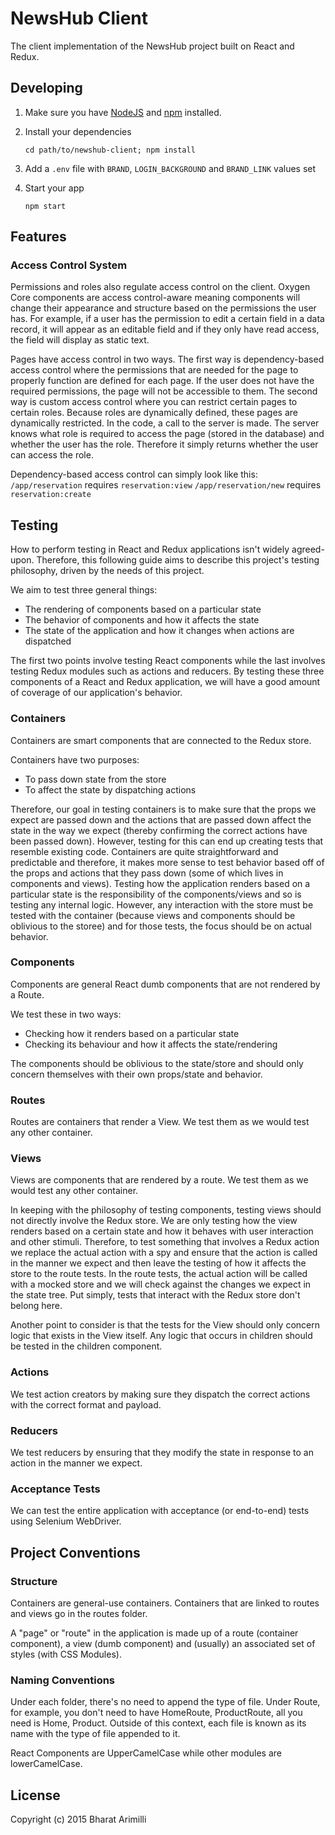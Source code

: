 # NewsHub Client

The client implementation of the NewsHub project built on React and Redux.

## Developing

1. Make sure you have [NodeJS](https://nodejs.org/) and [npm](https://www.npmjs.com/) installed.
2. Install your dependencies
    
    ```
    cd path/to/newshub-client; npm install
    ```

3. Add a `.env` file with `BRAND`, `LOGIN_BACKGROUND` and `BRAND_LINK` values set

3. Start your app
    
    ```
    npm start
    ```

## Features

### Access Control System

Permissions and roles also regulate access control on the client. Oxygen Core components are access control-aware meaning components will change their appearance and structure based on the permissions the user has. For example, if a user has the permission to edit a certain field in a data record, it will appear as an editable field and if they only have read access, the field will display as static text.

Pages have access control in two ways. The first way is dependency-based access control where the permissions that are needed for the page to properly function are defined for each page. If the user does not have the required permissions, the page will not be accessible to them. The second way is custom access control where you can restrict certain pages to certain roles. Because roles are dynamically defined, these pages are dynamically restricted. In the code, a call to the server is made. The server knows what role is required to access the page (stored in the database) and whether the user has the role. Therefore it simply returns whether the user can access the role.

Dependency-based access control can simply look like this:
`/app/reservation` requires `reservation:view`
`/app/reservation/new` requires `reservation:create`

## Testing

How to perform testing in React and Redux applications isn't widely agreed-upon. Therefore, this following guide aims to describe this project's testing philosophy, driven by the needs of this project.

We aim to test three general things:
* The rendering of components based on a particular state
* The behavior of components and how it affects the state
* The state of the application and how it changes when actions are dispatched

The first two points involve testing React components while the last involves testing Redux modules such as actions and reducers. By testing these three components of a React and Redux application, we will have a good amount of coverage of our application's behavior.

### Containers

Containers are smart components that are connected to the Redux store.

Containers have two purposes: 
* To pass down state from the store
* To affect the state by dispatching actions

Therefore, our goal in testing containers is to make sure that the props we expect are passed down and the actions that are passed down affect the state in the way we expect (thereby confirming the correct actions have been passed down). However, testing for this can end up creating tests that resemble existing code. Containers are quite straightforward and predictable and therefore, it makes more sense to test behavior based off of the props and actions that they pass down (some of which lives in components and views). Testing how the application renders based on a particular state is the responsibility of the components/views and so is testing any internal logic. However, any interaction with the store must be tested with the container (because views and components should be oblivious to the storee) and for those tests, the focus should be on actual behavior.

### Components

Components are general React dumb components that are not rendered by a Route.

We test these in two ways:
* Checking how it renders based on a particular state
* Checking its behaviour and how it affects the state/rendering

The components should be oblivious to the state/store and should only concern themselves with their own props/state and behavior.

### Routes

Routes are containers that render a View. We test them as we would test any other container.

### Views

Views are components that are rendered by a route. We test them as we would test any other container.

In keeping with the philosophy of testing components, testing views should not directly involve the Redux store. We are only testing how the view renders based on a certain state and how it behaves with user interaction and other stimuli. Therefore, to test something that involves a Redux action we replace the actual action with a spy and ensure that the action is called in the manner we expect and then leave the testing of how it affects the store to the route tests. In the route tests, the actual action will be called with a mocked store and we will check against the changes we expect in the state tree. Put simply, tests that interact with the Redux store don't belong here.

Another point to consider is that the tests for the View should only concern logic that exists in the View itself. Any logic that occurs in children should be tested in the children component.

### Actions

We test action creators by making sure they dispatch the correct actions with the correct format and payload.

### Reducers

We test reducers by ensuring that they modify the state in response to an action in the manner we expect.

### Acceptance Tests

We can test the entire application with acceptance (or end-to-end) tests using Selenium WebDriver.

## Project Conventions

### Structure

Containers are general-use containers. Containers that are linked to routes and views go in the routes folder.

A "page" or "route" in the application is made up of a route (container component), a view (dumb component) and (usually) an associated set of styles (with CSS Modules).

### Naming Conventions

Under each folder, there's no need to append the type of file. Under Route, for example, you don't need to have HomeRoute, ProductRoute, all you need is Home, Product. Outside of this context, each file is known as its name with the type of file appended to it.

React Components are UpperCamelCase while other modules are lowerCamelCase.

## License

Copyright (c) 2015 Bharat Arimilli

